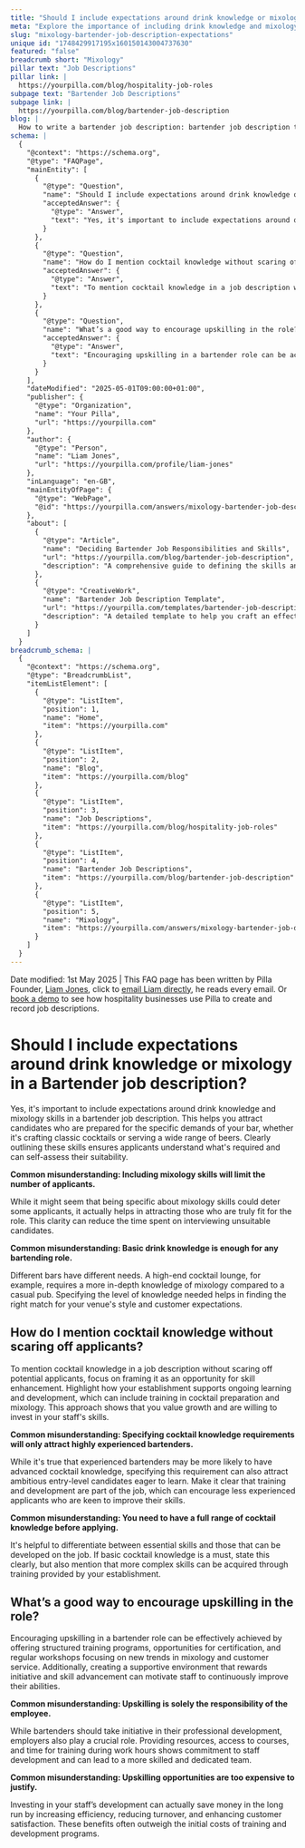 ```yaml
---
title: "Should I include expectations around drink knowledge or mixology in a Bartender job description?"
meta: "Explore the importance of including drink knowledge and mixology skills in bartender job descriptions to attract suitable candidates and encourage professional growth."
slug: "mixology-bartender-job-description-expectations"
unique id: "1748429917195x160150143004737630"
featured: "false"
breadcrumb short: "Mixology"
pillar text: "Job Descriptions"
pillar link: |
  https://yourpilla.com/blog/hospitality-job-roles
subpage text: "Bartender Job Descriptions"
subpage link: |
  https://yourpilla.com/blog/bartender-job-description
blog: |
  How to write a bartender job description: bartender job description template included.
schema: |
  {
    "@context": "https://schema.org",
    "@type": "FAQPage",
    "mainEntity": [
      {
        "@type": "Question",
        "name": "Should I include expectations around drink knowledge or mixology in a Bartender job description?",
        "acceptedAnswer": {
          "@type": "Answer",
          "text": "Yes, it's important to include expectations around drink knowledge and mixology skills in a bartender job description. This helps in attracting candidates who are well-prepared for the demands of your bar, ensuring they know how to craft classic cocktails or serve a variety of beers. By clearly outlining these skills, applicants can assess if they are suitable for the role."
        }
      },
      {
        "@type": "Question",
        "name": "How do I mention cocktail knowledge without scaring off applicants?",
        "acceptedAnswer": {
          "@type": "Answer",
          "text": "To mention cocktail knowledge in a job description without deterring potential applicants, position it as an opportunity for skill enhancement. Highlight how your establishment supports ongoing learning and development, which includes training in cocktail preparation and mixology. This shows your commitment to staff growth and your willingness to invest in their skills."
        }
      },
      {
        "@type": "Question",
        "name": "What’s a good way to encourage upskilling in the role?",
        "acceptedAnswer": {
          "@type": "Answer",
          "text": "Encouraging upskilling in a bartender role can be achieved by offering structured training programs, certification opportunities, and regular workshops on new mixology trends and customer service. Furthermore, fostering a supportive environment that rewards initiative and skill advancement motivates staff to continually improve their capabilities."
        }
      }
    ],
    "dateModified": "2025-05-01T09:00:00+01:00",
    "publisher": {
      "@type": "Organization",
      "name": "Your Pilla",
      "url": "https://yourpilla.com"
    },
    "author": {
      "@type": "Person",
      "name": "Liam Jones",
      "url": "https://yourpilla.com/profile/liam-jones"
    },
    "inLanguage": "en-GB",
    "mainEntityOfPage": {
      "@type": "WebPage",
      "@id": "https://yourpilla.com/answers/mixology-bartender-job-description-expectations"
    },
    "about": [
      {
        "@type": "Article",
        "name": "Deciding Bartender Job Responsibilities and Skills",
        "url": "https://yourpilla.com/blog/bartender-job-description",
        "description": "A comprehensive guide to defining the skills and experience necessary for a bartender role at your establishment."
      },
      {
        "@type": "CreativeWork",
        "name": "Bartender Job Description Template",
        "url": "https://yourpilla.com/templates/bartender-job-description",
        "description": "A detailed template to help you craft an effective job description for recruiting skilled bartenders."
      }
    ]
  }
breadcrumb_schema: |
  {
    "@context": "https://schema.org",
    "@type": "BreadcrumbList",
    "itemListElement": [
      {
        "@type": "ListItem",
        "position": 1,
        "name": "Home",
        "item": "https://yourpilla.com"
      },
      {
        "@type": "ListItem",
        "position": 2,
        "name": "Blog",
        "item": "https://yourpilla.com/blog"
      },
      {
        "@type": "ListItem",
        "position": 3,
        "name": "Job Descriptions",
        "item": "https://yourpilla.com/blog/hospitality-job-roles"
      },
      {
        "@type": "ListItem",
        "position": 4,
        "name": "Bartender Job Descriptions",
        "item": "https://yourpilla.com/blog/bartender-job-description"
      },
      {
        "@type": "ListItem",
        "position": 5,
        "name": "Mixology",
        "item": "https://yourpilla.com/answers/mixology-bartender-job-description-expectations"
      }
    ]
  }
---
```


Date modified: 1st May 2025 | This FAQ page has been written by Pilla Founder, [Liam Jones](https://yourpilla.com/profile/liam-jones), click to [email Liam directly](https://mailto:liam@yourpilla.com), he reads every email. Or [book a demo](https://calendly.com/pilla/demo) to see how hospitality businesses use Pilla to create and record job descriptions.

# Should I include expectations around drink knowledge or mixology in a Bartender job description?

Yes, it's important to include expectations around drink knowledge and mixology skills in a bartender job description. This helps you attract candidates who are prepared for the specific demands of your bar, whether it's crafting classic cocktails or serving a wide range of beers. Clearly outlining these skills ensures applicants understand what's required and can self-assess their suitability.

**Common misunderstanding: Including mixology skills will limit the number of applicants.**

While it might seem that being specific about mixology skills could deter some applicants, it actually helps in attracting those who are truly fit for the role. This clarity can reduce the time spent on interviewing unsuitable candidates.

**Common misunderstanding: Basic drink knowledge is enough for any bartending role.**

Different bars have different needs. A high-end cocktail lounge, for example, requires a more in-depth knowledge of mixology compared to a casual pub. Specifying the level of knowledge needed helps in finding the right match for your venue's style and customer expectations.

## How do I mention cocktail knowledge without scaring off applicants?

To mention cocktail knowledge in a job description without scaring off potential applicants, focus on framing it as an opportunity for skill enhancement. Highlight how your establishment supports ongoing learning and development, which can include training in cocktail preparation and mixology. This approach shows that you value growth and are willing to invest in your staff's skills.

**Common misunderstanding: Specifying cocktail knowledge requirements will only attract highly experienced bartenders.**

While it's true that experienced bartenders may be more likely to have advanced cocktail knowledge, specifying this requirement can also attract ambitious entry-level candidates eager to learn. Make it clear that training and development are part of the job, which can encourage less experienced applicants who are keen to improve their skills.

**Common misunderstanding: You need to have a full range of cocktail knowledge before applying.**

It's helpful to differentiate between essential skills and those that can be developed on the job. If basic cocktail knowledge is a must, state this clearly, but also mention that more complex skills can be acquired through training provided by your establishment.

## What’s a good way to encourage upskilling in the role?

Encouraging upskilling in a bartender role can be effectively achieved by offering structured training programs, opportunities for certification, and regular workshops focusing on new trends in mixology and customer service. Additionally, creating a supportive environment that rewards initiative and skill advancement can motivate staff to continuously improve their abilities.

**Common misunderstanding: Upskilling is solely the responsibility of the employee.**

While bartenders should take initiative in their professional development, employers also play a crucial role. Providing resources, access to courses, and time for training during work hours shows commitment to staff development and can lead to a more skilled and dedicated team.

**Common misunderstanding: Upskilling opportunities are too expensive to justify.**

Investing in your staff’s development can actually save money in the long run by increasing efficiency, reducing turnover, and enhancing customer satisfaction. These benefits often outweigh the initial costs of training and development programs.